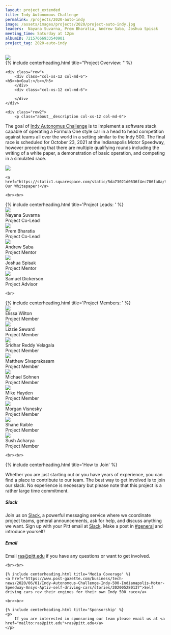 ```yaml
---
layout: project_extended
title: Indy Autonomous Challenge
permalink: /projects/2020-auto-indy
image: /assets/images/projects/2020/project-auto-indy.jpg
leaders:  Nayana Suvarna, Prem Bharatia, Andrew Saba, Joshua Spisak
meeting_time: Saturday at 12pm
albumID: 72157666933540901
project_tag: 2020-auto-indy
---
```


<section class="project__image">
    <img src="{{ page.image }}">
</section>

<section>
    {% include centerheading.html title="Project Overview: " %}
    
    <div class="row">
        <div class="col-xs-12 col-md-6">
	<h5><b>Goal:</b></h5>
        </div>
        <div class="col-xs-12 col-md-6">
	
        </div>
    </div>
    
    <div class="row2">
        <p class="about__description col-xs-12 col-md-6">
 The goal of <a href="https://www.indyautonomouschallenge.com">Indy Autonomus Challenge</a> is to implement a software stack capable of operating a Formula One style car in a head to head competition against teams all over the world in a setting similar to the Indy 500. The final race is scheduled for October 23, 2021 at the Indianapolis Motor Speedway, however preceding that there are multiple qualifying rounds including the writing of a white paper, a demonstration of basic operation, and competing in a simulated race.
        <div class="col-xs-12 col-md-6">
           <a href="https://indyautonomouschallenge.com/timeline"> <img class="about__group-image" src="/assets/images/projects/2020/indy-timeline.jpg"></a>
        </div>

    <a href="https://static1.squarespace.com/static/5da73021d0636f4ec706fa0a/t/5e604e57e4fc8938f7a8ed33/1583369815480/University+of+Pittsburgh+White+Paper.pdf">Read Our Whitepaper!</a>

    <br><br>

<section>
    {% include centerheading.html title='Project Leads: ' %}
    <div class="row">
        <div class="about__person col-xs-12 col-sm-6 col-lg-4">
            <img src="/assets/images/about/current/nayana-suvarna.jpg">
            <div class="about__person-title">Nayana Suvarna</div>
            <div class="about__person-position">Project Co-Lead</div>
        </div>
        <div class="about__person col-xs-12 col-sm-6 col-lg-4">
            <img src="/assets/images/about/current/prem-bharatia.jpg">
            <div class="about__person-title">Prem Bharatia</div>
            <div class="about__person-position">Project Co-Lead</div>
        </div>
        <div class="about__person col-xs-12 col-sm-6 col-lg-4">
            <img src="/assets/images/projects/2020/mentors/andrew-saba.jpg">
            <div class="about__person-title">Andrew Saba</div>
            <div class="about__person-position">Project Mentor</div>
        </div>
        <div class="about__person col-xs-12 col-sm-6 col-lg-4">
            <img src="/assets/images/projects/2020/mentors/josh-spisak.jpg">
            <div class="about__person-title">Joshua Spisak</div>
            <div class="about__person-position">Project Mentor</div>
        </div>
        <div class="about__person col-xs-12 col-sm-6 col-lg-4">
            <img src="/assets/images/about/advisors/advisor-dickerson.jpg">
            <div class="about__person-title">Samuel Dickerson</div>
            <div class="about__person-position">Project Advisor</div>
        </div>
    </div>

    <br>
</section>
<section>
    {% include centerheading.html title='Project Members: ' %}
    <div class="row">
        <div class="about__person col-xs-12 col-sm-6 col-lg-4">
                <img src="/assets/images/projects/2020/members/elissa-wilton.png">
                <div class="about__person-title">Elissa Wilton</div>
                <div class="about__person-position">Project Member</div>
            </div>
            <div class="about__person col-xs-12 col-sm-6 col-lg-4">
                <img src="/assets/images/projects/2020/members/lizzie-seward.jpg">
                <div class="about__person-title">Lizzie Seward</div>
                <div class="about__person-position">Project Member</div>
            </div>
            <div class="about__person col-xs-12 col-sm-6 col-lg-4">
                <img src="/assets/images/projects/2020/members/sridhar-reddy.jpg">
                <div class="about__person-title">Sridhar Reddy Velagala</div>
                <div class="about__person-position">Project Member</div>
            </div>
            <div class="about__person col-xs-12 col-sm-6 col-lg-4">
                <img src="/assets/images/projects/2020/members/matthew-sivaprakasam.jpg">
                <div class="about__person-title">Matthew Sivaprakasam</div>
                <div class="about__person-position">Project Member</div>
            </div>
            <div class="about__person col-xs-12 col-sm-6 col-lg-4">
                <img src="/assets/images/projects/2020/members/michael-sohnen.jpg">
                <div class="about__person-title">Michael Sohnen</div>
                <div class="about__person-position">Project Member</div>
            </div>
            <div class="about__person col-xs-12 col-sm-6 col-lg-4">
                <img src="/assets/images/projects/2020/members/mike-hayden.jpg">
                <div class="about__person-title">Mike Hayden</div>
                <div class="about__person-position">Project Member</div>
            </div>
            <div class="about__person col-xs-12 col-sm-6 col-lg-4">
                <img src="/assets/images/projects/2020/members/morgan-visnesky.jpg">
                <div class="about__person-title">Morgan Visnesky</div>
                <div class="about__person-position">Project Member</div>
            </div>
            <div class="about__person col-xs-12 col-sm-6 col-lg-4">
                <img src="/assets/images/projects/2020/members/shane-raible.jpg">
                <div class="about__person-title">Shane Raible</div>
                <div class="about__person-position">Project Member</div>
            </div>
            <div class="about__person col-xs-12 col-sm-6 col-lg-4">
                <img src="/assets/images/projects/2020/members/sush-acharya.jpg">
                <div class="about__person-title">Sush Acharya</div>
                <div class="about__person-position">Project Member</div>
            </div>
        </div>

    <br><br>
</section>
    {% include centerheading.html title='How to Join' %}
    <p>
        Whether you are just starting out or you have years of experience, you can find a place to contribute to our team. The best way to get involved is to join our slack. No experience is necessary but please note that this project is a rather large time commitment.
    </p>
    <h5>Slack</h5>
    <p>
        Join us on <a href="http://pittras.slack.com/">Slack</a>, a powerful messaging service where we coordinate project teams, general announcements, ask for help, and discuss anything we want. Sign up with your Pitt email at <a href="http://pittras.slack.com/">Slack</a>. Make a post in <a href="https://pittras.slack.com/messages/general/">#general</a> and introduce yourself!
    </p>
    <h5>Email</h5>
    <p>
        Email <a href="mailto:ras@pitt.edu">ras@pitt.edu</a> if you have any questions or want to get involved.
    </p>

    <br><br>

    {% include centerheading.html title='Media Coverage' %}
    <a href="https://www.post-gazette.com/business/tech-news/2020/06/01/Indy-Autonomous-Challenge-Indy-500-Indianapolis-Motor-Speedway-Ansys-Aptiv-self-driving-cars/stories/202005280137">Self driving cars rev their engines for their own Indy 500 race</a> 

    <br><br>

    {% include centerheading.html title='Sponsorship' %}
    <p>
        If you are interested in sponsoring our team please email us at <a href="mailto:ras@pitt.edu">ras@pitt.edu</a>
    </p>
    
